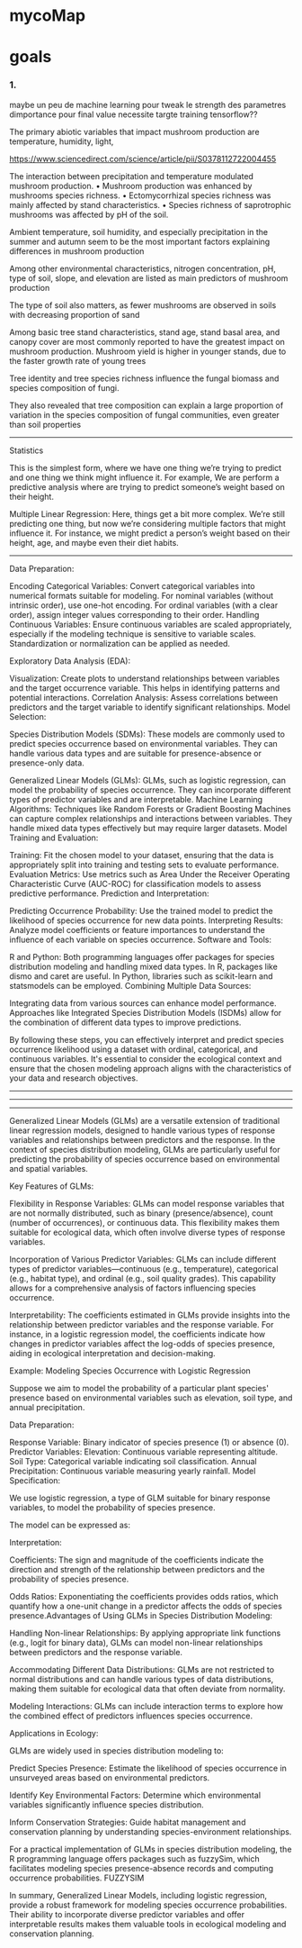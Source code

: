 # mycoMap

# goals

### 1.






maybe un peu de machine learning pour tweak le strength des parametres dimportance pour final value 
necessite targte training 
tensorflow??


The primary abiotic variables that impact mushroom production are temperature, humidity, light,


https://www.sciencedirect.com/science/article/pii/S0378112722004455

The interaction between precipitation and temperature modulated mushroom production.
•
Mushroom production was enhanced by mushrooms species richness.
•
Ectomycorrhizal species richness was mainly affected by stand characteristics.
•
Species richness of saprotrophic mushrooms was affected by pH of the soil.

Ambient temperature, soil humidity, and especially precipitation in the summer and autumn seem to be the most important factors explaining differences in mushroom production

Among other environmental characteristics, nitrogen concentration, pH, type of soil, slope, and elevation are listed as main predictors of mushroom production

The type of soil also matters, as fewer mushrooms are observed in soils with decreasing proportion of sand

Among basic tree stand characteristics, stand age, stand basal area, and canopy cover are most commonly reported to have the greatest impact on mushroom production. Mushroom yield is higher in younger stands, due to the faster growth rate of young trees


Tree identity and tree species richness influence the fungal biomass and species composition of fungi.



They also revealed that tree composition can explain a large proportion of variation in the species composition of fungal communities, even greater than soil properties

________________
Statistics

This is the simplest form, where we have one thing we’re trying to predict and one thing we think might influence it. For example, We are perform a predictive analysis where are trying to predict someone’s weight based on their height.

Multiple Linear Regression: Here, things get a bit more complex. We’re still predicting one thing, but now we’re considering multiple factors that might influence it. For instance, we might predict a person’s weight based on their height, age, and maybe even their diet habits.


____________________________________________________

Data Preparation:

Encoding Categorical Variables: Convert categorical variables into numerical formats suitable for modeling. For nominal variables (without intrinsic order), use one-hot encoding. For ordinal variables (with a clear order), assign integer values corresponding to their order. 
Handling Continuous Variables: Ensure continuous variables are scaled appropriately, especially if the modeling technique is sensitive to variable scales. Standardization or normalization can be applied as needed. 

Exploratory Data Analysis (EDA):

Visualization: Create plots to understand relationships between variables and the target occurrence variable. This helps in identifying patterns and potential interactions.
Correlation Analysis: Assess correlations between predictors and the target variable to identify significant relationships.
Model Selection:

Species Distribution Models (SDMs): These models are commonly used to predict species occurrence based on environmental variables. They can handle various data types and are suitable for presence-absence or presence-only data. 

Generalized Linear Models (GLMs): GLMs, such as logistic regression, can model the probability of species occurrence. They can incorporate different types of predictor variables and are interpretable.
Machine Learning Algorithms: Techniques like Random Forests or Gradient Boosting Machines can capture complex relationships and interactions between variables. They handle mixed data types effectively but may require larger datasets.
Model Training and Evaluation:

Training: Fit the chosen model to your dataset, ensuring that the data is appropriately split into training and testing sets to evaluate performance.
Evaluation Metrics: Use metrics such as Area Under the Receiver Operating Characteristic Curve (AUC-ROC) for classification models to assess predictive performance.
Prediction and Interpretation:


Predicting Occurrence Probability: Use the trained model to predict the likelihood of species occurrence for new data points.
Interpreting Results: Analyze model coefficients or feature importances to understand the influence of each variable on species occurrence.
Software and Tools:

R and Python: Both programming languages offer packages for species distribution modeling and handling mixed data types. In R, packages like dismo and caret are useful. In Python, libraries such as scikit-learn and statsmodels can be employed.
Combining Multiple Data Sources:

Integrating data from various sources can enhance model performance. Approaches like Integrated Species Distribution Models (ISDMs) allow for the combination of different data types to improve predictions. 

By following these steps, you can effectively interpret and predict species occurrence likelihood using a dataset with ordinal, categorical, and continuous variables. It's essential to consider the ecological context and ensure that the chosen modeling approach aligns with the characteristics of your data and research objectives.


_____________________________________________________________________________________
_____________________________________________________________________________________
_____________________________________________________________________________________


Generalized Linear Models (GLMs) are a versatile extension of traditional linear regression models, designed to handle various types of response variables and relationships between predictors and the response. In the context of species distribution modeling, GLMs are particularly useful for predicting the probability of species occurrence based on environmental and spatial variables.

Key Features of GLMs:

Flexibility in Response Variables: GLMs can model response variables that are not normally distributed, such as binary (presence/absence), count (number of occurrences), or continuous data. This flexibility makes them suitable for ecological data, which often involve diverse types of response variables.

Incorporation of Various Predictor Variables: GLMs can include different types of predictor variables—continuous (e.g., temperature), categorical (e.g., habitat type), and ordinal (e.g., soil quality grades). This capability allows for a comprehensive analysis of factors influencing species occurrence.

Interpretability: The coefficients estimated in GLMs provide insights into the relationship between predictor variables and the response variable. For instance, in a logistic regression model, the coefficients indicate how changes in predictor variables affect the log-odds of species presence, aiding in ecological interpretation and decision-making.

Example: Modeling Species Occurrence with Logistic Regression

Suppose we aim to model the probability of a particular plant species' presence based on environmental variables such as elevation, soil type, and annual precipitation.

Data Preparation:

Response Variable: Binary indicator of species presence (1) or absence (0).
Predictor Variables:
Elevation: Continuous variable representing altitude.
Soil Type: Categorical variable indicating soil classification.
Annual Precipitation: Continuous variable measuring yearly rainfall.
Model Specification:

We use logistic regression, a type of GLM suitable for binary response variables, to model the probability of species presence.

The model can be expressed as:

Interpretation:

Coefficients: The sign and magnitude of the coefficients indicate the direction and strength of the relationship between predictors and the probability of species presence.

Odds Ratios: Exponentiating the coefficients provides odds ratios, which quantify how a one-unit change in a predictor affects the odds of species presence.Advantages of Using GLMs in Species Distribution Modeling:

Handling Non-linear Relationships: By applying appropriate link functions (e.g., logit for binary data), GLMs can model non-linear relationships between predictors and the response variable.

Accommodating Different Data Distributions: GLMs are not restricted to normal distributions and can handle various types of data distributions, making them suitable for ecological data that often deviate from normality.

Modeling Interactions: GLMs can include interaction terms to explore how the combined effect of predictors influences species occurrence.

Applications in Ecology:

GLMs are widely used in species distribution modeling to:

Predict Species Presence: Estimate the likelihood of species occurrence in unsurveyed areas based on environmental predictors.

Identify Key Environmental Factors: Determine which environmental variables significantly influence species distribution.

Inform Conservation Strategies: Guide habitat management and conservation planning by understanding species-environment relationships.

For a practical implementation of GLMs in species distribution modeling, the R programming language offers packages such as fuzzySim, which facilitates modeling species presence-absence records and computing occurrence probabilities. 
FUZZYSIM

In summary, Generalized Linear Models, including logistic regression, provide a robust framework for modeling species occurrence probabilities. Their ability to incorporate diverse predictor variables and offer interpretable results makes them valuable tools in ecological modeling and conservation planning.